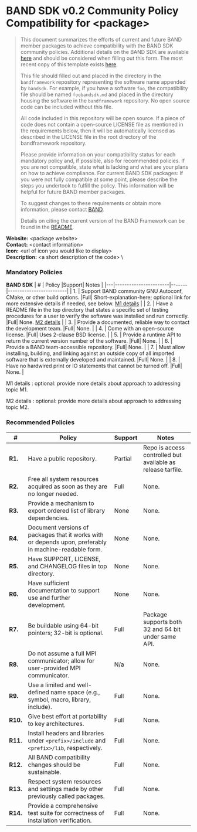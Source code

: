 # BAND SDK v0.2 Community Policy Compatibility for \<package\>


> This document summarizes the efforts of current and future BAND member packages to achieve compatibility with the BAND SDK community policies.  Additional details on the BAND SDK are available [here](/resources/sdkpolicies/bandsdk.md) and should be considered when filling out this form. The most recent copy of this template exists [here](/resources/sdkpolicies/template.md).
>
> This file should filled out and placed in the directory in the `bandframework` repository representing the software name appended by `bandsdk`.  For example, if you have a software `foo`, the compatibility file should be named `foobandsdk.md` and placed in the directory housing the software in the `bandframework` repository. No open source code can be included without this file.
>
> All code included in this repository will be open source.  If a piece of code does not contain a open-source LICENSE file as mentioned in the requirements below, then it will be automatically licensed as described in the LICENSE file in the root directory of the bandframework repository.
>
> Please provide information on your compatibility status for each mandatory policy and, if possible, also for recommended policies. If you are not compatible, state what is lacking and what are your plans on how to achieve compliance. For current BAND SDK packages: If you were not fully compatible at some point, please describe the steps you undertook to fulfill the policy. This information will be helpful for future BAND member packages.
>
> To suggest changes to these requirements or obtain more information, please contact [BAND](https://bandframework.github.io/team).
>
> Details on citing the current version of the BAND Framework can be found in the [README](https://github.com/bandframework/bandframework).


**Website:** \<package website\> \
**Contact:** \<contact information\> \
**Icon:** \<url of icon you would like to display\> \
**Description:**  \<a short description of the code\> \

### Mandatory Policies

**BAND SDK**
| # | Policy                 |Support| Notes                   |
|---|-----------------------|-------|-------------------------|
| 1. | Support BAND community GNU Autoconf, CMake, or other build options. |Full| Short-explanation-here; optional link for more extensive details if needed, see below. [M1 details](#m1-details) |
| 2. | Have a README file in the top directory that states a specific set of testing procedures for a user to verify the software was installed and run correctly. |Full| None. [M2 details](#m2-details) |
| 3. | Provide a documented, reliable way to contact the development team. |Full| None. |
| 4. | Come with an open-source license. |Full| Uses 2-clause BSD license. |
| 5. | Provide a runtime API to return the current version number of the software. |Full| None. |
| 6. | Provide a BAND team-accessible repository. |Full| None. |
| 7. | Must allow installing, building, and linking against an outside copy of all imported software that is externally developed and maintained. |Full| None. |
| 8. | Have no hardwired print or IO statements that cannot be turned off. |Full| None. |

M1 details <a id="m1-details"></a>: optional: provide more details about approach to addressing topic M1.

M2 details <a id="m2-details"></a>: optional: provide more details about approach to addressing topic M2.

### Recommended Policies

| # | Policy                 |Support| Notes                   |
|---|------------------------|-------|-------------------------|
|**R1.**| Have a public repository. |Partial| Repo is access controlled but available as release tarfile. |
|**R2.**| Free all system resources acquired as soon as they are no longer needed. |Full| None. |
|**R3.**| Provide a mechanism to export ordered list of library dependencies. |None| None. |
|**R4.**| Document versions of packages that it works with or depends upon, preferably in machine-readable form. |None| None. |
|**R5.**| Have SUPPORT, LICENSE, and CHANGELOG files in top directory.  |None| None. |
|**R6.**| Have sufficient documentation to support use and further development.  |None| None. |
|**R7.**| Be buildable using 64-bit pointers; 32-bit is optional. |Full| Package supports both 32 and 64 bit under same API. |
|**R8.**| Do not assume a full MPI communicator; allow for user-provided MPI communicator. |N/a| None. |
|**R9.**| Use a limited and well-defined name space (e.g., symbol, macro, library, include). |Full| None. |
|**R10.**| Give best effort at portability to key architectures. |Full| None. |
|**R11.**| Install headers and libraries under `<prefix>/include` and `<prefix>/lib`, respectively. |Full| None. |
|**R12.**| All BAND compatibility changes should be sustainable. |Full| None. |
|**R13.**| Respect system resources and settings made by other previously called packages. |Full| None. |
|**R14.**| Provide a comprehensive test suite for correctness of installation verification. |Full| None. |
